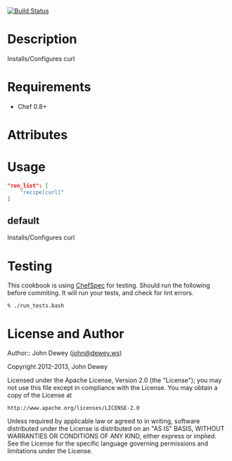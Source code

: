 [![Build Status](https://travis-ci.org/retr0h/cookbook-curl.png?branch=master)](https://travis-ci.org/retr0h/cookbook-curl)

Description
============

Installs/Configures curl

Requirements
============

* Chef 0.8+

Attributes
==========

Usage
=====

```json
"run_list": [
    "recipe[curl]"
]
```

default
----

Installs/Configures curl

Testing
=====

This cookbook is using [ChefSpec](https://github.com/acrmp/chefspec) for
testing. Should run the following before commiting. It will run your tests,
and check for lint errors.

    % ./run_tests.bash

License and Author
==================

Author:: John Dewey (<john@dewey.ws>)

Copyright 2012-2013, John Dewey

Licensed under the Apache License, Version 2.0 (the "License");
you may not use this file except in compliance with the License.
You may obtain a copy of the License at

    http://www.apache.org/licenses/LICENSE-2.0

Unless required by applicable law or agreed to in writing, software
distributed under the License is distributed on an "AS IS" BASIS,
WITHOUT WARRANTIES OR CONDITIONS OF ANY KIND, either express or implied.
See the License for the specific language governing permissions and
limitations under the License.
